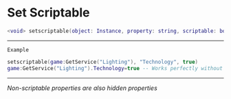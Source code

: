 # Set Scriptable
```lua
<void> setscriptable(object: Instance, property: string, scriptable: bool)
```
---
`Example`
```lua
setscriptable(game:GetService("Lighting"), "Technology", true)
game:GetService("Lighting").Technology=true -- Works perfectly without using sethiddenproperty
```

---
_Non-scriptable properties are also hidden properties_